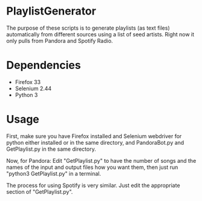 PlaylistGenerator
=================

The purpose of these scripts is to generate playlists (as text files)
automatically from different sources using a list of seed artists. Right now 
it only pulls from Pandora and Spotify Radio.

Dependencies
============

- Firefox 33
- Selenium 2.44
- Python 3

Usage
=====

First, make sure you have Firefox installed and Selenium webdriver for python
either installed or in the same directory, and PandoraBot.py and GetPlaylist.py
in the same directory.

Now, for Pandora:
Edit "GetPlaylist.py" to have the number of songs and the names of the input
and output files how you want them, then just run "python3 GetPlaylist.py" 
in a terminal.

The process for using Spotify is very similar. Just edit the appropriate section
of "GetPlaylist.py".
